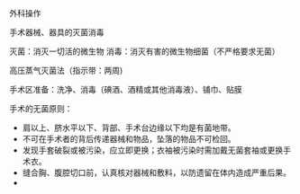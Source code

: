 外科操作

手术器械、器具的灭菌消毒

灭菌：消灭一切活的微生物
消毒：消灭有害的微生物细菌（不严格要求无菌）

高压蒸气灭菌法（指示带：两周)

手术区准备：洗净、消毒（碘酒、酒精或其他消毒液）、铺巾、贴膜

手术的无菌原则：
- 肩以上、脐水平以下、背部、手术台边缘以下均是有菌地带。 
- 不可在手术者的背后传递器械和物品，坠落的物品不可检回。 
- 发现手套破裂或被污染，应立即更换；衣袖被污染时需加戴无菌套袖或更换手术衣。 
- 缝合胸、腹腔切口前，认真核对器械和敷料，以防遗留在体内造成严重后果。
- 